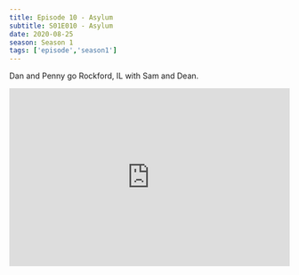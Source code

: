 ```yaml
---
title: Episode 10 - Asylum
subtitle: S01E010 - Asylum
date: 2020-08-25
season: Season 1
tags: ['episode','season1']
---
```


Dan and Penny go Rockford, IL with Sam and Dean.  

<iframe src="https://cast.rocks/player/27557/Supernatural-10-Asylum.mp3?episodeTitle=Episode%2010%20-%20Asylum&podcastTitle=Couple%20of%20Idjits&episodeDate=August%2025th%2C%202020&imageURL=https%3A%2F%2Fcast.rocks%2Fhosting%2F27557%2Ffeeds%2FCAURZ.jpg" style="border: none; min-height: 265px; max-height: 320px; max-width: 558px; min-width: 270px; width: 100%; height: 100%;" scrollbars="no"></iframe>

